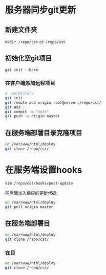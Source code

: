 # 服务器同步git更新

## 新建文件夹

`mkdir /repo/cst`
`cd /repo/cst`

## 初始化空git项目

`git init --bare`

### 在客户端添加远程项目

```bash
# user@local>
git init
git remote add origin root@server:/repo/cst/
git add .
git commit -m "init"
git push -u origin master
```

## 在服务端部署目录克隆项目

```bash
cd /var/www/html/deploy
git clone /repo/cst/
```


# 在服务端设置hooks

`vim /repo/cst/hooks/post-update`

在后面加入相应的更新代码:

```bash
cd /var/www/html/deploy
git pull origin master
```

## 在服务端部署目

```bash
cd /var/www/html/deploy
git clone /repo/cst/
```

### 在目

```bash
cd /var/www/html/deploy
git clone /repo/cst/
```
